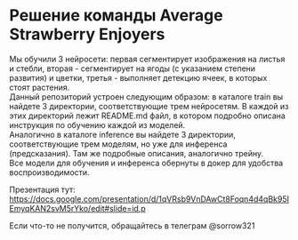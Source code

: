 # Решение команды Average Strawberry Enjoyers

Мы обучили 3 нейросети: первая сегментирует изображения на листья и стебли, вторая - сегментирует на ягоды (с указанием степени развития) и цветки, третья - выполняет детекцию ячеек, в которых стоят растения.<br>
Данный репозиторий устроен следующим образом: в каталоге train вы найдете 3 директории, соответствующие трем нейросетям. В каждой из этих директорий лежит README.md файл, в котором подробно описана инструкция по обучению каждой из моделей.<br>
Аналогично в каталоге inference вы найдете 3 директории, соответствующие трем моделям, но уже для инференса (предсказания). Там же подробные описания, аналогично трейну.<br>
Все модели для обучения и инференса обернуты в докер для удобства воспроизводимости.<br>

Презентация тут: https://docs.google.com/presentation/d/1qVRsb9VnDAwCt8Foqn4d4qBk95IEmyqKAN2svM5rYko/edit#slide=id.p

Если что-то не получится, обращайтесь в телеграм @sorrow321

